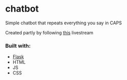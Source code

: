 # chatbot
Simple chatbot that repeats everything you say in CAPS

Created partly by following [this](https://www.youtube.com/watch?v=Slhqs2KIako) livestream


### Built with:
- [Flask](https://pypi.org/project/Flask/)
- HTML
- JS
- CSS